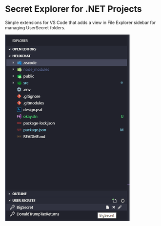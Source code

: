 # Secret Explorer for .NET Projects

Simple extensions for VS Code that adds a view in File Explorer sidebar
for managing UserSecret folders.

![Secret Explorer](./resources/secret-explorer.png)